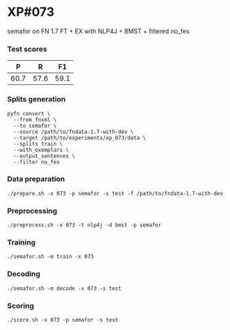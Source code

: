 # XP\#073

semafor on FN 1.7 FT + EX with NLP4J + BMST + filtered no_fes

### Test scores
| P| R | F1 |
| --- | --- | --- |
| 60.7 | 57.6 | 59.1 |

### Splits generation
```
pyfn convert \
  --from fnxml \
  --to semafor \
  --source /path/to/fndata-1.7-with-dev \
  --target /path/to/experiments/xp_073/data \
  --splits train \
  --with_exemplars \
  --output_sentences \
  --filter no_fes
```

### Data preparation
```
./prepare.sh -x 073 -p semafor -s test -f /path/to/fndata-1.7-with-dev
```

### Preprocessing
```
./preprocess.sh -x 073 -t nlp4j -d bmst -p semafor
```

### Training
```
./semafor.sh -m train -x 073
```

### Decoding
```
./semafor.sh -m decode -x 073 -s test
```

### Scoring
```
./score.sh -x 073 -p semafor -s test
```
